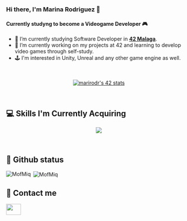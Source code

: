 ### Hi there, I'm Marina Rodriguez 👋

#### Currently studyng to become a Videogame Developer :video_game:

- 🔭 I’m currently studying Software Developer in **<a href="https://www.42malaga.com/"> 42 Malaga</a>**.
- 🌱 I’m currently working on my projects at 42 and learning to develop video games through self-study.
- :joystick: I'm interested in Unity, Unreal and any other game engine as well.

<br>
<p align="center">
<a href="https://github.com/JaeSeoKim/badge42"><img src="https://badge42.vercel.app/api/v2/cll4yf77a004508l7lq350kdo/stats?cursusId=21&coalitionId=275" alt="marirodr's 42 stats" /></a>
</p>
<br>
 
 ## 💻 Skills I'm Currently Acquiring
 <p align="center">
  <a href="https://skillicons.dev">
    <img src="https://skillicons.dev/icons?i=c,cpp,git,linux,visualstudio,unity,unreal" />
  </a>
</p>
<br>

## :pushpin: Github status
<p><img align="left" src="https://github-readme-stats.vercel.app/api/top-langs?username=MofMiq&show_icons=true&locale=en&layout=compact" alt="MofMiq" /></p>

<p>&nbsp;<img align="center" src="https://github-readme-stats.vercel.app/api?username=MofMiq&show_icons=true&locale=en" alt="MofMiq" /></p>

## :iphone: Contact me
[<img src="https://user-images.githubusercontent.com/5141132/50740364-7ea80880-1217-11e9-8faf-2348e31beedd.png" width="40" height="30" align = left></img>](mailto:marina.rodriguez1357@gmail.com)
<!--
**MofMiq/MofMiq** is a ✨ _special_ ✨ repository because its `README.md` (this file) appears on your GitHub profile.

Here are some ideas to get you started:

- 🔭 I’m currently studying Software Developer in **<a href="https://www.42malaga.com/"> 42 Malaga</a>**
- 🌱 I’m currently learning ...
- 👯 I’m looking to collaborate on ...
- 🤔 I’m looking for help with ...
- 💬 Ask me about ...
- 📫 How to reach me: ...
- 😄 Pronouns: ...
- ⚡ Fun fact: ...
-->
